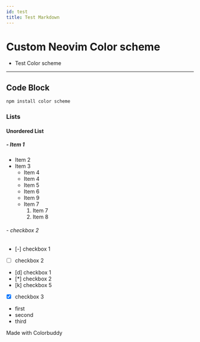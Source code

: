 ```yaml
---
id: test
title: Test Markdown
---
```


# Custom Neovim Color scheme

- Test Color scheme

---

## Code Block

```bash
npm install color scheme
```

### Lists

#### Unordered List

##### - Item 1

- Item 2
- Item 3
    - Item 4
    * Item 4
    - Item 5
    * Item 6
    - Item 9
    * Item 7
        1. Item 7
        2. Item 8

###### - checkbox 2

- [-] checkbox 1
- [ ] checkbox 2
- [d] checkbox 1
- [*] checkbox 2
- [k] checkbox 5
- [x] checkbox 3

- first
- second
- third

Made with Colorbuddy

